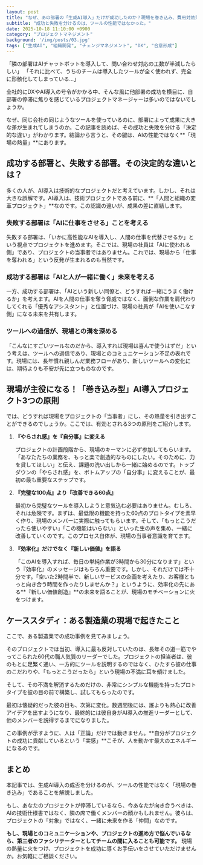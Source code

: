 ```yaml
---
layout: post
title: "なぜ、あの部署の「生成AI導入」だけが成功したのか？現場を巻き込み、費用対効果を最大化するプロジェクトの進め方"
subtitle: "成功と失敗を分けるのは、ツールの性能ではなかった。"
date: 2025-10-18 11:10:00 +0900
category: "プロジェクトマネジメント"
background: '/img/posts/03.jpg'
tags: ["生成AI", "組織開発", "チェンジマネジメント", "DX", "合意形成"]
---
```


「隣の部署はAIチャットボットを導入して、問い合わせ対応の工数が半減したらしい」
「それに比べて、うちのチームは導入したツールが全く使われず、完全に形骸化してしまっている…」

全社的にDXやAI導入の号令がかかる中、そんな風に他部署の成功を横目に、自部署の停滞に焦りを感じているプロジェクトマネージャーは多いのではないでしょうか。

なぜ、同じ会社の同じようなツールを使っているのに、部署によって成果に大きな差が生まれてしまうのか。この記事を読めば、その成功と失敗を分ける「決定的な違い」がわかります。結論から言うと、その鍵は、AIの性能ではなく**「現場の熱量」**にあります。

## 成功する部署と、失敗する部署。その決定的な違いとは？

多くの人が、AI導入は技術的なプロジェクトだと考えています。しかし、それは大きな誤解です。AI導入は、技術プロジェクトである前に、**「人間と組織の変革プロジェクト」**なのです。この認識の違いが、成果の差に直結します。

### 失敗する部署は「AIに仕事をさせる」ことを考える

失敗する部署は、「いかに高性能なAIを導入し、人間の仕事を代替させるか」という視点でプロジェクトを進めます。そこでは、現場の社員は「AIに使われる側」であり、プロジェクトの当事者ではありません。これでは、現場から「仕事を奪われる」という反発が生まれるのも当然です。

### 成功する部署は「AIと人が一緒に働く」未来を考える

一方、成功する部署は、「AIという新しい同僚と、どうすれば一緒にうまく働けるか」を考えます。AIを人間の仕事を奪う脅威ではなく、面倒な作業を肩代わりしてくれる「優秀なアシスタント」と位置づけ、現場の社員が「AIを使いこなす側」になる未来を共有します。

### ツールへの過信が、現場との溝を深める

「こんなにすごいツールなのだから、導入すれば現場は喜んで使うはずだ」という考えは、ツールへの過信であり、現場とのコミュニケーション不足の表れです。現場には、長年慣れ親しんだ業務フローがあり、新しいツールへの変化には、期待よりも不安が先に立つものなのです。

## 現場が主役になる！「巻き込み型」AI導入プロジェクト3つの原則

では、どうすれば現場をプロジェクトの「当事者」にし、その熱量を引き出すことができるのでしょうか。ここでは、有効とされる3つの原則をご紹介します。

1.  **『やらされ感』を『自分事』に変える**

    プロジェクトの計画段階から、現場のキーマンに必ず参加してもらいます。「あなたたちの業務を、もっと楽で創造的なものにしたい。そのために、力を貸してほしい」と伝え、課題の洗い出しから一緒に始めるのです。トップダウンの「やらされ感」を、ボトムアップの「自分事」に変えることが、最初の最も重要なステップです。

2.  **『完璧な100点』より『改善できる60点』**

    最初から完璧なツールを導入しようと意気込む必要はありません。むしろ、それは危険です。まずは、最低限の機能を持った60点のプロトタイプを素早く作り、現場のメンバーに実際に触ってもらいます。そして、「もっとこうだったら使いやすい」「この機能はいらない」といった生の声を集め、一緒に改善していくのです。このプロセス自体が、現場の当事者意識を育てます。

3.  **『効率化』だけでなく『新しい価値』を語る**

    「このAIを導入すれば、毎日の単純作業が3時間から30分になります」という『効率化』のメッセージはもちろん重要です。しかし、それだけでは不十分です。「空いた2時間半で、新しいサービスの企画を考えたり、お客様ともっと向き合う時間を作ったりしませんか？」というように、効率化の先にある**『新しい価値創造』**の未来を語ることが、現場のモチベーションに火をつけます。

## ケーススタディ：ある製造業の現場で起きたこと

ここで、ある製造業での成功事例を見てみましょう。

そのプロジェクトでは当初、導入に最も反対していたのは、長年その道一筋でやってこられた60代の職人気質のリーダーでした。プロジェクトの担当者は、彼のもとに足繁く通い、一方的にツールを説明するのではなく、ひたすら彼の仕事のこだわりや、「もっとこうだったら」という現場の不満に耳を傾けました。

そして、その不満を解消するためだけの、非常にシンプルな機能を持ったプロトタイプを彼の目の前で構築し、試してもらったのです。

最初は懐疑的だった彼の目も、次第に変化。数週間後には、誰よりも熱心に改善アイデアを出すようになり、最終的には彼自身がAI導入の推進リーダーとして、他のメンバーを説得するまでになりました。

この事例が示すように、人は「正論」だけでは動きません。**自分がプロジェクトの成功に貢献しているという「実感」**こそが、人を動かす最大のエネルギーになるのです。

## まとめ

本記事では、生成AI導入の成否を分けるのが、ツールの性能ではなく「現場の巻き込み」であることを解説しました。

もし、あなたのプロジェクトが停滞しているなら、今あなたが向き合うべきは、AIの技術仕様書ではなく、隣の席で働くメンバーの顔かもしれません。彼らは、プロジェクトの「対象」ではなく、一緒に未来を作る「仲間」なのです。

**もし、現場とのコミュニケーションや、プロジェクトの進め方で悩んでいるなら、第三者のファシリテーターとしてチームの間に入ることも可能です。** 現場の熱量に火をつけ、プロジェクトを成功に導くお手伝いをさせていただけませんか。お気軽にご相談ください。
